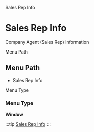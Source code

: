 
Sales Rep Info
# Sales Rep Info


Company Agent (Sales Rep) Information

Menu Path
## Menu Path



- Sales Rep Info

Menu Type
### Menu Type

**Window**


:::tip
[Sales Rep Info](functional-guide/window/window-sales-rep-info.md)
:::